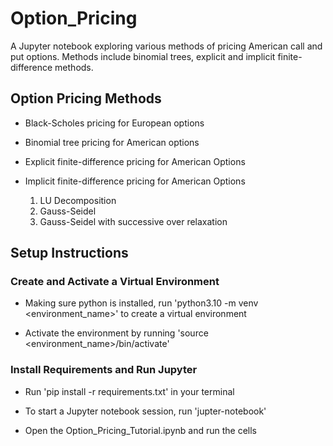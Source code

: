 # Option_Pricing
A Jupyter notebook exploring various methods of pricing American call and put options. Methods include binomial trees, explicit and implicit finite-difference methods.

## Option Pricing Methods

- Black-Scholes pricing for European options

- Binomial tree pricing for American options

- Explicit finite-difference pricing for American Options

- Implicit finite-difference pricing for American Options
	1. LU Decomposition
	2. Gauss-Seidel
	3. Gauss-Seidel with successive over relaxation 

## Setup Instructions

### Create and Activate a Virtual Environment

- Making sure python is installed, run 'python3.10 -m venv <environment_name>' to create a virtual environment

- Activate the environment by running 'source <environment_name>/bin/activate'

### Install Requirements and Run Jupyter

- Run 'pip install -r requirements.txt' in your terminal

- To start a Jupyter notebook session, run 'jupter-notebook'

- Open the Option_Pricing_Tutorial.ipynb and run the cells  
